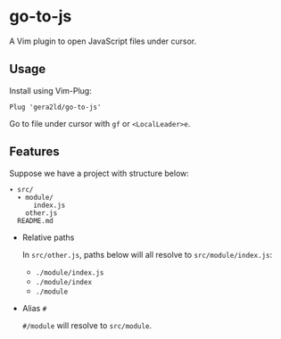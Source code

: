 # go-to-js

A Vim plugin to open JavaScript files under cursor.

## Usage

Install using Vim-Plug:

```vim
Plug 'gera2ld/go-to-js'
```

Go to file under cursor with `gf` or `<LocalLeader>e`.

## Features

Suppose we have a project with structure below:

```
▾ src/
  ▾ module/
      index.js
    other.js
  README.md
```

- Relative paths

  In `src/other.js`, paths below will all resolve to `src/module/index.js`:

  - `./module/index.js`
  - `./module/index`
  - `./module`

- Alias `#`

  `#/module` will resolve to `src/module`.
